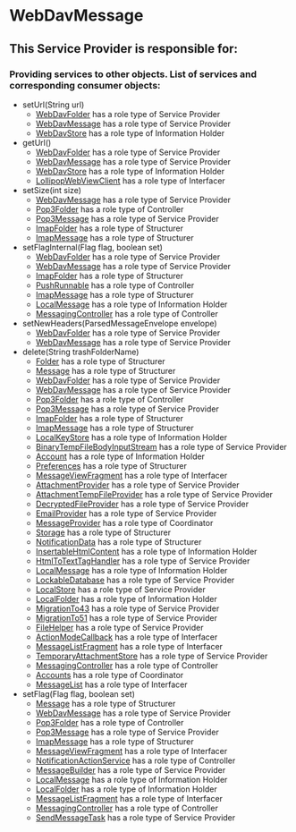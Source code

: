 # WebDavMessage
## This Service Provider is responsible for:
### Providing services to other objects. List of services and corresponding consumer objects: 
* setUrl(String url)
	* [WebDavFolder](../ServiceProviders/WebDavFolder.md) has a role type of Service Provider
	* [WebDavMessage](../ServiceProviders/WebDavMessage.md) has a role type of Service Provider
	* [WebDavStore](../InformationHolders/WebDavStore.md) has a role type of Information Holder
* getUrl()
	* [WebDavFolder](../ServiceProviders/WebDavFolder.md) has a role type of Service Provider
	* [WebDavMessage](../ServiceProviders/WebDavMessage.md) has a role type of Service Provider
	* [WebDavStore](../InformationHolders/WebDavStore.md) has a role type of Information Holder
	* [LollipopWebViewClient](../Interfacers/LollipopWebViewClient.md) has a role type of Interfacer
* setSize(int size)
	* [WebDavMessage](../ServiceProviders/WebDavMessage.md) has a role type of Service Provider
	* [Pop3Folder](../Controllers/Pop3Folder.md) has a role type of Controller
	* [Pop3Message](../ServiceProviders/Pop3Message.md) has a role type of Service Provider
	* [ImapFolder](../Structurers/ImapFolder.md) has a role type of Structurer
	* [ImapMessage](../Structurers/ImapMessage.md) has a role type of Structurer
* setFlagInternal(Flag flag, boolean set)
	* [WebDavFolder](../ServiceProviders/WebDavFolder.md) has a role type of Service Provider
	* [WebDavMessage](../ServiceProviders/WebDavMessage.md) has a role type of Service Provider
	* [ImapFolder](../Structurers/ImapFolder.md) has a role type of Structurer
	* [PushRunnable](../Controllers/PushRunnable.md) has a role type of Controller
	* [ImapMessage](../Structurers/ImapMessage.md) has a role type of Structurer
	* [LocalMessage](../InformationHolders/LocalMessage.md) has a role type of Information Holder
	* [MessagingController](../Controllers/MessagingController.md) has a role type of Controller
* setNewHeaders(ParsedMessageEnvelope envelope)
	* [WebDavFolder](../ServiceProviders/WebDavFolder.md) has a role type of Service Provider
	* [WebDavMessage](../ServiceProviders/WebDavMessage.md) has a role type of Service Provider
* delete(String trashFolderName)
	* [Folder](../Structurers/Folder.md) has a role type of Structurer
	* [Message](../Structurers/Message.md) has a role type of Structurer
	* [WebDavFolder](../ServiceProviders/WebDavFolder.md) has a role type of Service Provider
	* [WebDavMessage](../ServiceProviders/WebDavMessage.md) has a role type of Service Provider
	* [Pop3Folder](../Controllers/Pop3Folder.md) has a role type of Controller
	* [Pop3Message](../ServiceProviders/Pop3Message.md) has a role type of Service Provider
	* [ImapFolder](../Structurers/ImapFolder.md) has a role type of Structurer
	* [ImapMessage](../Structurers/ImapMessage.md) has a role type of Structurer
	* [LocalKeyStore](../InformationHolders/LocalKeyStore.md) has a role type of Information Holder
	* [BinaryTempFileBodyInputStream](../ServiceProviders/BinaryTempFileBodyInputStream.md) has a role type of Service Provider
	* [Account](../InformationHolders/Account.md) has a role type of Information Holder
	* [Preferences](../Structurers/Preferences.md) has a role type of Structurer
	* [MessageViewFragment](../Interfacers/MessageViewFragment.md) has a role type of Interfacer
	* [AttachmentProvider](../ServiceProviders/AttachmentProvider.md) has a role type of Service Provider
	* [AttachmentTempFileProvider](../ServiceProviders/AttachmentTempFileProvider.md) has a role type of Service Provider
	* [DecryptedFileProvider](../ServiceProviders/DecryptedFileProvider.md) has a role type of Service Provider
	* [EmailProvider](../ServiceProviders/EmailProvider.md) has a role type of Service Provider
	* [MessageProvider](../Coordinators/MessageProvider.md) has a role type of Coordinator
	* [Storage](../Structurers/Storage.md) has a role type of Structurer
	* [NotificationData](../Structurers/NotificationData.md) has a role type of Structurer
	* [InsertableHtmlContent](../InformationHolders/InsertableHtmlContent.md) has a role type of Information Holder
	* [HtmlToTextTagHandler](../ServiceProviders/HtmlToTextTagHandler.md) has a role type of Service Provider
	* [LocalMessage](../InformationHolders/LocalMessage.md) has a role type of Information Holder
	* [LockableDatabase](../ServiceProviders/LockableDatabase.md) has a role type of Service Provider
	* [LocalStore](../ServiceProviders/LocalStore.md) has a role type of Service Provider
	* [LocalFolder](../InformationHolders/LocalFolder.md) has a role type of Information Holder
	* [MigrationTo43](../ServiceProviders/MigrationTo43.md) has a role type of Service Provider
	* [MigrationTo51](../ServiceProviders/MigrationTo51.md) has a role type of Service Provider
	* [FileHelper](../ServiceProviders/FileHelper.md) has a role type of Service Provider
	* [ActionModeCallback](../Interfacers/ActionModeCallback.md) has a role type of Interfacer
	* [MessageListFragment](../Interfacers/MessageListFragment.md) has a role type of Interfacer
	* [TemporaryAttachmentStore](../ServiceProviders/TemporaryAttachmentStore.md) has a role type of Service Provider
	* [MessagingController](../Controllers/MessagingController.md) has a role type of Controller
	* [Accounts](../Coordinators/Accounts.md) has a role type of Coordinator
	* [MessageList](../Interfacers/MessageList.md) has a role type of Interfacer
* setFlag(Flag flag, boolean set)
	* [Message](../Structurers/Message.md) has a role type of Structurer
	* [WebDavMessage](../ServiceProviders/WebDavMessage.md) has a role type of Service Provider
	* [Pop3Folder](../Controllers/Pop3Folder.md) has a role type of Controller
	* [Pop3Message](../ServiceProviders/Pop3Message.md) has a role type of Service Provider
	* [ImapMessage](../Structurers/ImapMessage.md) has a role type of Structurer
	* [MessageViewFragment](../Interfacers/MessageViewFragment.md) has a role type of Interfacer
	* [NotificationActionService](../Controllers/NotificationActionService.md) has a role type of Controller
	* [MessageBuilder](../ServiceProviders/MessageBuilder.md) has a role type of Service Provider
	* [LocalMessage](../InformationHolders/LocalMessage.md) has a role type of Information Holder
	* [LocalFolder](../InformationHolders/LocalFolder.md) has a role type of Information Holder
	* [MessageListFragment](../Interfacers/MessageListFragment.md) has a role type of Interfacer
	* [MessagingController](../Controllers/MessagingController.md) has a role type of Controller
	* [SendMessageTask](../ServiceProviders/SendMessageTask.md) has a role type of Service Provider
